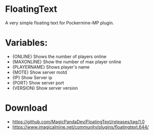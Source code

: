 # FloatingText

A very simple floating text for Pockermine-MP plugin.

# Variables:
- {ONLINE} Shows the number of players online
- {MAXONLINE} Show the number of max player online
- {PLAYERNAME} Shows player's name
- {MOTE} Show server motd
- {IP} Show Server ip
- {PORT} Show server port
- {VERSION} Show server version

# Download

- https://github.com/MagicPandaDev/FloatingText/releases/tag/1.0
- https://www.imagicalmine.net/community/plugins/floatingtext.644/
